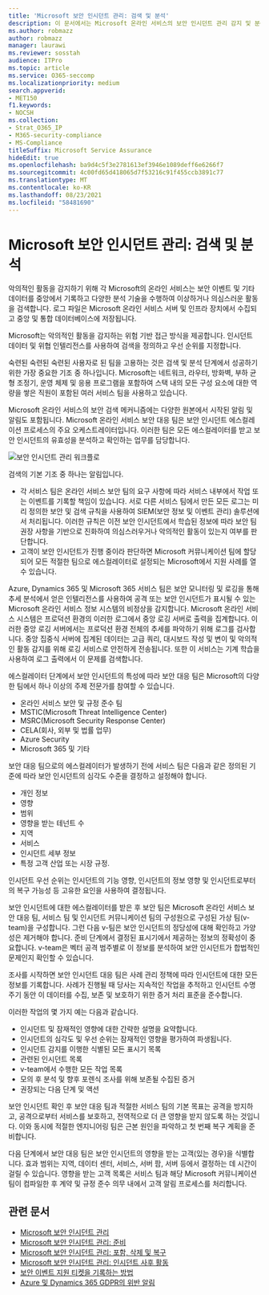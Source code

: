 ```yaml
---
title: 'Microsoft 보안 인시던트 관리: 검색 및 분석'
description: 이 문서에서는 Microsoft 온라인 서비스의 보안 인시던트 관리 감지 및 분석 프로세스에 대한 개요를 제공합니다.
ms.author: robmazz
author: robmazz
manager: laurawi
ms.reviewer: sosstah
audience: ITPro
ms.topic: article
ms.service: O365-seccomp
ms.localizationpriority: medium
search.appverid:
- MET150
f1.keywords:
- NOCSH
ms.collection:
- Strat_O365_IP
- M365-security-compliance
- MS-Compliance
titleSuffix: Microsoft Service Assurance
hideEdit: true
ms.openlocfilehash: ba9d4c5f3e2781613ef3946e1089deff6e6266f7
ms.sourcegitcommit: 4c00fd65d418065d7f53216c91f455ccb3891c77
ms.translationtype: MT
ms.contentlocale: ko-KR
ms.lasthandoff: 08/23/2021
ms.locfileid: "58481690"
---
```

# <a name="microsoft-security-incident-management-detection-and-analysis"></a>Microsoft 보안 인시던트 관리: 검색 및 분석

악의적인 활동을 감지하기 위해 각 Microsoft의 온라인 서비스는 보안 이벤트 및 기타 데이터를 중앙에서 기록하고 다양한 분석 기술을 수행하여 이상하거나 의심스러운 활동을 검색합니다. 로그 파일은 Microsoft 온라인 서비스 서버 및 인프라 장치에서 수집되고 중앙 및 통합 데이터베이스에 저장됩니다.

Microsoft는 악의적인 활동을 감지하는 위험 기반 접근 방식을 제공합니다. 인시던트 데이터 및 위협 인텔리전스를 사용하여 검색을 정의하고 우선 순위를 지정합니다.

숙련된 숙련된 숙련된 사용자로 된 팀을 고용하는 것은 검색 및 분석 단계에서 성공하기 위한 가장 중요한 기조 중 하나입니다. Microsoft는 네트워크, 라우터, 방화벽, 부하 균형 조정기, 운영 체제 및 응용 프로그램을 포함하여 스택 내의 모든 구성 요소에 대한 역량을 쌓은 직원이 포함된 여러 서비스 팀을 사용하고 있습니다.

Microsoft 온라인 서비스의 보안 검색 메커니즘에는 다양한 원본에서 시작된 알림 및 알림도 포함됩니다. Microsoft 온라인 서비스 보안 대응 팀은 보안 인시던트 에스컬레이션 프로세스의 주요 오케스트레이터입니다. 이러한 팀은 모든 에스컬레이터를 받고 보안 인시던트의 유효성을 분석하고 확인하는 업무를 담당합니다.

![보안 인시던트 관리 워크플로](../media/assurance-sim-workflow.png)

검색의 기본 기조 중 하나는 알림입니다.

- 각 서비스 팀은 온라인 서비스 보안 팀의 요구 사항에 따라 서비스 내부에서 작업 또는 이벤트를 기록할 책임이 있습니다. 서로 다른 서비스 팀에서 만든 모든 로그는 미리 정의한 보안 및 검색 규칙을 사용하여 SIEM(보안 정보 및 이벤트 관리) 솔루션에서 처리됩니다. 이러한 규칙은 이전 보안 인시던트에서 학습된 정보에 따라 보안 팀 권장 사항을 기반으로 진화하여 의심스러우거나 악의적인 활동이 있는지 여부를 판단합니다.
- 고객이 보안 인시던트가 진행 중이라 판단하면 Microsoft 커뮤니케이션 팀에 할당되어 모든 적절한 팀으로 에스컬레이터로 설정되는 Microsoft에서 지원 사례를 열 수 있습니다.

Azure, Dynamics 365 및 Microsoft 365 서비스 팀은 보안 모니터링 및 로깅을 통해 추세 분석에서 얻은 인텔리전스를 사용하여 공격 또는 보안 인시던트가 표시될 수 있는 Microsoft 온라인 서비스 정보 시스템의 비정상을 감지합니다. Microsoft 온라인 서비스 시스템은 프로덕션 환경의 이러한 로그에서 중앙 로깅 서버로 출력을 집계합니다. 이러한 중앙 로깅 서버에서는 프로덕션 환경 전체의 추세를 파악하기 위해 로그를 검사합니다. 중앙 집중식 서버에 집계된 데이터는 고급 쿼리, 대시보드 작성 및 변이 및 악의적인 활동 감지를 위해 로깅 서비스로 안전하게 전송됩니다. 또한 이 서비스는 기계 학습을 사용하여 로그 출력에서 이 문제를 검색합니다.

에스컬레이터 단계에서 보안 인시던트의 특성에 따라 보안 대응 팀은 Microsoft의 다양한 팀에서 하나 이상의 주제 전문가를 참여할 수 있습니다.

- 온라인 서비스 보안 및 규정 준수 팀
- MSTIC(Microsoft Threat Intelligence Center)
- MSRC(Microsoft Security Response Center)
- CELA(회사, 외부 및 법률 업무)
- Azure Security
- Microsoft 365 및 기타

보안 대응 팀으로의 에스컬레이터가 발생하기 전에 서비스 팀은 다음과 같은 정의된 기준에 따라 보안 인시던트의 심각도 수준을 결정하고 설정해야 합니다.

- 개인 정보
- 영향
- 범위
- 영향을 받는 테넌트 수
- 지역
- 서비스
- 인시던트 세부 정보
- 특정 고객 산업 또는 시장 규정.

인시던트 우선 순위는 인시던트의 기능 영향, 인시던트의 정보 영향 및 인시던트로부터의 복구 가능성 등 고유한 요인을 사용하여 결정됩니다.

보안 인시던트에 대한 에스컬레이터를 받은 후 보안 팀은 Microsoft 온라인 서비스 보안 대응 팀, 서비스 팀 및 인시던트 커뮤니케이션 팀의 구성원으로 구성된 가상 팀(v-team)을 구성합니다. 그런 다음 v-팀은 보안 인시던트의 정당성에 대해 확인하고 가양성은 제거해야 합니다. 준비 단계에서 결정된 표시기에서 제공하는 정보의 정확성이 중요합니다. v-team은 벡터 공격 범주별로 이 정보를 분석하여 보안 인시던트가 합법적인 문제인지 확인할 수 있습니다.

조사를 시작하면 보안 인시던트 대응 팀은 사례 관리 정책에 따라 인시던트에 대한 모든 정보를 기록합니다. 사례가 진행될 때 당사는 지속적인 작업을 추적하고 인시던트 수명 주기 동안 이 데이터를 수집, 보존 및 보호하기 위한 증거 처리 표준을 준수합니다.

이러한 작업의 몇 가지 예는 다음과 같습니다.

- 인시던트 및 잠재적인 영향에 대한 간략한 설명을 요약합니다.
- 인시던트의 심각도 및 우선 순위는 잠재적인 영향을 평가하여 파생됩니다.
- 인시던트 감지를 이행한 식별된 모든 표시기 목록
- 관련된 인시던트 목록
- v-team에서 수행한 모든 작업 목록
- 모의 후 분석 및 향후 포렌식 조사를 위해 보존될 수집된 증거
- 권장되는 다음 단계 및 액션

보안 인시던트 확인 후 보안 대응 팀과 적절한 서비스 팀의 기본 목표는 공격을 방지하고, 공격으로부터 서비스를 보호하고, 전역적으로 더 큰 영향을 받지 않도록 하는 것입니다. 이와 동시에 적절한 엔지니어링 팀은 근본 원인을 파악하고 첫 번째 복구 계획을 준비합니다.

다음 단계에서 보안 대응 팀은 보안 인시던트의 영향을 받는 고객(있는 경우)을 식별합니다. 효과 범위는 지역, 데이터 센터, 서비스, 서버 팜, 서버 등에서 결정하는 데 시간이 걸릴 수 있습니다. 영향을 받는 고객 목록은 서비스 팀과 해당 Microsoft 커뮤니케이션 팀이 컴파일한 후 계약 및 규정 준수 의무 내에서 고객 알림 프로세스를 처리합니다.

## <a name="related-articles"></a>관련 문서

- [Microsoft 보안 인시던트 관리](assurance-security-incident-management.md)
- [Microsoft 보안 인시던트 관리: 준비](assurance-sim-preparation.md)
- [Microsoft 보안 인시던트 관리: 포함, 삭제 및 복구](assurance-sim-containment-eradication-recovery.md)
- [Microsoft 보안 인시던트 관리: 인시던트 사후 활동](assurance-sim-post-incident-activity.md)
- [보안 이벤트 지원 티켓을 기록하는 방법](/azure/security/fundamentals/event-support-ticket)
- [Azure 및 Dynamics 365 GDPR의 위반 알림](/compliance/regulatory/gdpr-breach-azure-dynamics)
